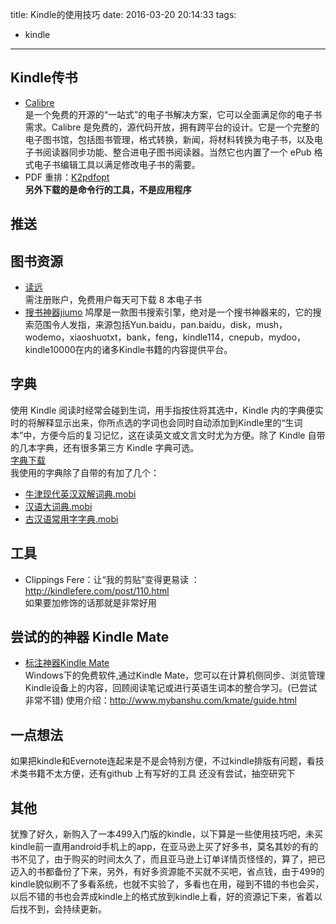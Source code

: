 title: Kindle的使用技巧
date: 2016-03-20 20:14:33
tags:
- kindle
---

## Kindle传书
+ [Calibre](http://pan.baidu.com/s/1bocMSwf)    
是一个免费的开源的“一站式”的电子书解决方案，它可以全面满足你的电子书需求。Calibre 是免费的，源代码开放，拥有跨平台的设计。它是一个完整的电子图书馆，包括图书管理，格式转换，新闻，将材料转换为电子书，以及电子书阅读器同步功能、整合进电子图书阅读器。当然它也内置了一个 ePub 格式电子书编辑工具以满足修改电子书的需要。
+ PDF 重排：[K2pdfopt](http://www.willus.com/k2pdfopt/download/)    
**另外下载的是命令行的工具，不是应用程序**

## 推送


## 图书资源
+ [读远](http://readcolor.com/)    
需注册账户，免费用户每天可下载 8 本电子书    
+ [搜书神器jiumo](http://www.jiumodiary.com/?utm_source=qdan.me#/)
鸠摩是一款图书搜索引擎，绝对是一个搜书神器来的，它的搜索范围令人发指，来源包括Yun.baidu，pan.baidu，disk，mush，wodemo，xiaoshuotxt，bank，feng，kindle114，cnepub，mydoo，kindle10000在内的诸多Kindle书籍的内容提供平台。

## 字典
使用 Kindle 阅读时经常会碰到生词，用手指按住将其选中，Kindle 内的字典便实时的将解释显示出来，你所点选的字词也会同时自动添加到Kindle里的“生词本”中，方便今后的复习记忆，这在读英文或文言文时尤为方便。除了 Kindle 自带的几本字典，还有很多第三方 Kindle 字典可选。    
[字典下载](http://kindlefere.com/dict)  
我使用的字典除了自带的有加了几个：
+ [牛津现代英汉双解词典.mobi](http://pan.baidu.com/s/1dD7pQj3)
+ [汉语大词典.mobi](http://pan.baidu.com/s/1pJ2pKTX)
+ [古汉语常用字字典.mobi ](http://pan.baidu.com/s/1ntmhDGH)

## 工具
+ Clippings Fere：让“我的剪贴”变得更易读 ： http://kindlefere.com/post/110.html    
如果要加修饰的话那就是非常好用

## 尝试的的神器 Kindle Mate
+ [标注神器Kindle Mate](http://www.kmate.me/download?utm_source=qdan.me#/)  
Windows下的免费软件,通过Kindle Mate，您可以在计算机侧同步、浏览管理Kindle设备上的内容，回顾阅读笔记或进行英语生词本的整合学习。(已尝试 非常不错)
使用介绍：http://www.mybanshu.com/kmate/guide.html

## 一点想法
如果把kindle和Evernote连起来是不是会特别方便，不过kindle排版有问题，看技术类书籍不太方便，还有github 上有写好的工具 还没有尝试，抽空研究下

## 其他
犹豫了好久，新购入了一本499入门版的kindle，以下算是一些使用技巧吧，未买kindle前一直用android手机上的app，在亚马逊上买了好多书，莫名其妙的有的书不见了，由于购买的时间太久了，而且亚马逊上订单详情页怪怪的，算了，把已迈入的书都备份了下来，另外，有好多资源能不买就不买吧，省点钱，由于499的kindle貌似刷不了多看系统，也就不实验了，多看也在用，碰到不错的书也会买，以后不错的书也会弄成kindle上的格式放到kindle上看，好的资源记下来，省着以后找不到，会持续更新。
